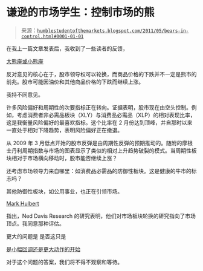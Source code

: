<!--yml

分类：未分类

日期：2024-05-18 04:20:05

-->

# 谦逊的市场学生：控制市场的熊

> 来源：[`humblestudentofthemarkets.blogspot.com/2011/05/bears-in-control.html#0001-01-01`](https://humblestudentofthemarkets.blogspot.com/2011/05/bears-in-control.html#0001-01-01)

在我上一篇文章发表后，我收到了一些读者的反馈，

[大熊座或小熊座](http://humblestudentofthemarkets.blogspot.com/2011/05/ursa-major-or-ursa-minor.html)

反对意见的核心在于，股市领导权可以轮换，而商品价格的下跌并不一定是熊市的前兆。股市可能因油价和其他商品价格的下跌而继续上涨。

我持不同意见。

许多风险偏好和周期性的次要指标正在转向。证据表明，股市现在由空头控制。例如，考虑消费者非必需品板块（XLY）与消费品必需品（XLP）的相对表现比率，这是我衡量风险偏好的最喜欢指标。这个比率在 2 月份达到顶峰，并自那时以来一直处于相对下降趋势，表明风险偏好正在撤退。

从 2009 年 3 月低点开始的股市反弹是由周期性反弹的预期推动的。随附的摩根士丹利周期指数与市场的图表显示了类似的相对上升趋势破裂的模式。当周期性板块相对于市场横向移动时，股市能否继续上涨？

还考虑市场领导力来自哪里：如消费品必需品的防御性板块。这是健康的牛市的标志吗？

其他防御性板块，如公用事业，也正在引领市场。

[Mark Hulbert](http://www.marketwatch.com/story/leading-indicators-of-stock-market-top-2011-05-18)

指出，Ned Davis Research 的研究表明，他们对市场板块轮换的研究指向了市场顶点。我同意那种评估。

更大的问题是 是否这只是

[是小幅回调还是更大动作的开始](http://humblestudentofthemarkets.blogspot.com/2011/05/ursa-major-or-ursa-minor.html)

对于这个问题的答案，我们将不得不观察和等待。
